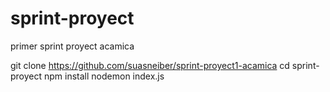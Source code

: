# sprint-proyect

primer sprint proyect acamica

git clone https://github.com/suasneiber/sprint-proyect1-acamica
cd sprint-proyect
npm install
nodemon index.js